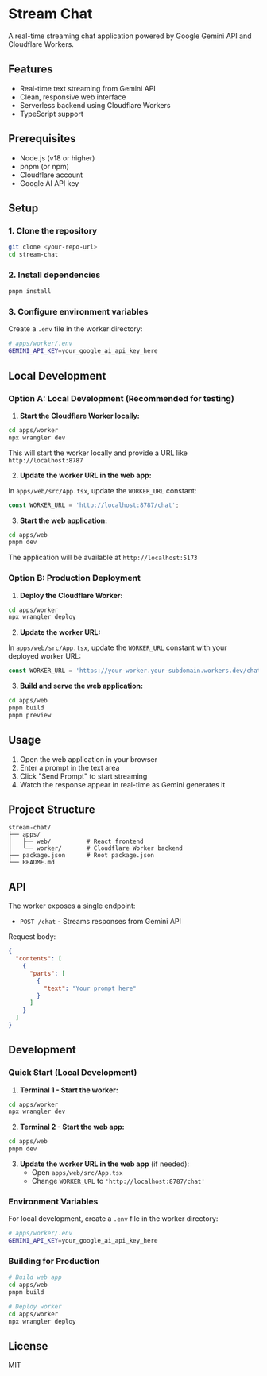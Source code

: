 # Stream Chat

A real-time streaming chat application powered by Google Gemini API and Cloudflare Workers.

## Features

- Real-time text streaming from Gemini API
- Clean, responsive web interface
- Serverless backend using Cloudflare Workers
- TypeScript support

## Prerequisites

- Node.js (v18 or higher)
- pnpm (or npm)
- Cloudflare account
- Google AI API key

## Setup

### 1. Clone the repository

```bash
git clone <your-repo-url>
cd stream-chat
```

### 2. Install dependencies

```bash
pnpm install
```

### 3. Configure environment variables

Create a `.env` file in the worker directory:

```bash
# apps/worker/.env
GEMINI_API_KEY=your_google_ai_api_key_here
```

## Local Development

### Option A: Local Development (Recommended for testing)

1. **Start the Cloudflare Worker locally:**

```bash
cd apps/worker
npx wrangler dev
```

This will start the worker locally and provide a URL like `http://localhost:8787`

2. **Update the worker URL in the web app:**

In `apps/web/src/App.tsx`, update the `WORKER_URL` constant:

```typescript
const WORKER_URL = 'http://localhost:8787/chat';
```

3. **Start the web application:**

```bash
cd apps/web
pnpm dev
```

The application will be available at `http://localhost:5173`

### Option B: Production Deployment

1. **Deploy the Cloudflare Worker:**

```bash
cd apps/worker
npx wrangler deploy
```

2. **Update the worker URL:**

In `apps/web/src/App.tsx`, update the `WORKER_URL` constant with your deployed worker URL:

```typescript
const WORKER_URL = 'https://your-worker.your-subdomain.workers.dev/chat';
```

3. **Build and serve the web application:**

```bash
cd apps/web
pnpm build
pnpm preview
```

## Usage

1. Open the web application in your browser
2. Enter a prompt in the text area
3. Click "Send Prompt" to start streaming
4. Watch the response appear in real-time as Gemini generates it

## Project Structure

```
stream-chat/
├── apps/
│   ├── web/          # React frontend
│   └── worker/       # Cloudflare Worker backend
├── package.json      # Root package.json
└── README.md
```

## API

The worker exposes a single endpoint:

- `POST /chat` - Streams responses from Gemini API

Request body:
```json
{
  "contents": [
    {
      "parts": [
        {
          "text": "Your prompt here"
        }
      ]
    }
  ]
}
```

## Development

### Quick Start (Local Development)

1. **Terminal 1 - Start the worker:**
```bash
cd apps/worker
npx wrangler dev
```

2. **Terminal 2 - Start the web app:**
```bash
cd apps/web
pnpm dev
```

3. **Update the worker URL in the web app** (if needed):
   - Open `apps/web/src/App.tsx`
   - Change `WORKER_URL` to `'http://localhost:8787/chat'`

### Environment Variables

For local development, create a `.env` file in the worker directory:

```bash
# apps/worker/.env
GEMINI_API_KEY=your_google_ai_api_key_here
```

### Building for Production

```bash
# Build web app
cd apps/web
pnpm build

# Deploy worker
cd apps/worker
npx wrangler deploy
```

## License

MIT
